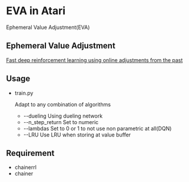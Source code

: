 # EVA in Atari
 
Ephemeral Value Adjustment(EVA)

 ## Ephemeral Value Adjustment
[Fast deep reinforcement learning using online adjustments from the past](https://arxiv.org/pdf/1810.08163.pdf)

## Usage
- train.py

    Adapt to any combination of algorithms
    - --dueling Using dueling network
    - --n_step_return Set to numeric
    - --lambdas Set to 0 or 1 to not use non parametric at all(DQN)
    - --LRU Use LRU when storing at value buffer
    

## Requirement
- chainerrl
- chainer

